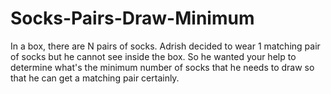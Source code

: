 # Socks-Pairs-Draw-Minimum
In a box, there are N pairs of socks. Adrish decided to wear 1 matching pair of socks but he cannot see inside the box. So he wanted your help to determine what's the minimum number of socks that he needs to draw so that he can get a matching pair certainly.
